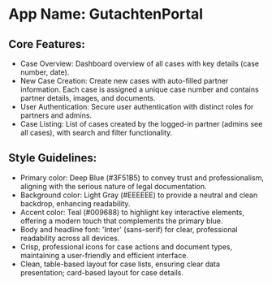 # **App Name**: GutachtenPortal

## Core Features:

- Case Overview: Dashboard overview of all cases with key details (case number, date).
- New Case Creation: Create new cases with auto-filled partner information. Each case is assigned a unique case number and contains partner details, images, and documents.
- User Authentication: Secure user authentication with distinct roles for partners and admins.
- Case Listing: List of cases created by the logged-in partner (admins see all cases), with search and filter functionality.

## Style Guidelines:

- Primary color: Deep Blue (#3F51B5) to convey trust and professionalism, aligning with the serious nature of legal documentation.
- Background color: Light Gray (#EEEEEE) to provide a neutral and clean backdrop, enhancing readability.
- Accent color: Teal (#009688) to highlight key interactive elements, offering a modern touch that complements the primary blue.
- Body and headline font: 'Inter' (sans-serif) for clear, professional readability across all devices.
- Crisp, professional icons for case actions and document types, maintaining a user-friendly and efficient interface.
- Clean, table-based layout for case lists, ensuring clear data presentation; card-based layout for case details.